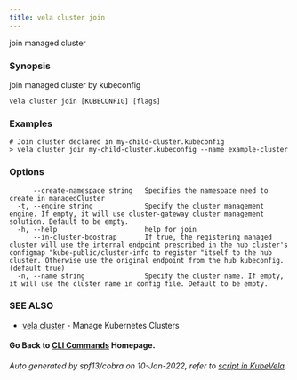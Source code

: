 ```yaml
---
title: vela cluster join
---
```


join managed cluster

### Synopsis

join managed cluster by kubeconfig

```
vela cluster join [KUBECONFIG] [flags]
```

### Examples

```
# Join cluster declared in my-child-cluster.kubeconfig
> vela cluster join my-child-cluster.kubeconfig --name example-cluster
```

### Options

```
      --create-namespace string   Specifies the namespace need to create in managedCluster
  -t, --engine string             Specify the cluster management engine. If empty, it will use cluster-gateway cluster management solution. Default to be empty.
  -h, --help                      help for join
      --in-cluster-boostrap       If true, the registering managed cluster will use the internal endpoint prescribed in the hub cluster's configmap "kube-public/cluster-info to register "itself to the hub cluster. Otherwise use the original endpoint from the hub kubeconfig. (default true)
  -n, --name string               Specify the cluster name. If empty, it will use the cluster name in config file. Default to be empty.
```

### SEE ALSO

* [vela cluster](vela_cluster)	 - Manage Kubernetes Clusters

#### Go Back to [CLI Commands](vela) Homepage.


###### Auto generated by spf13/cobra on 10-Jan-2022, refer to [script in KubeVela](https://github.com/oam-dev/kubevela/tree/master/hack/docgen).
